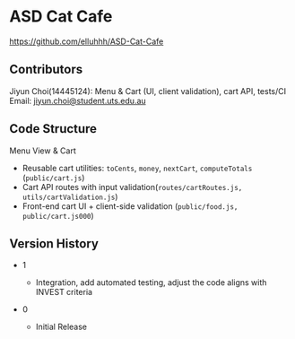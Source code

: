# ASD Cat Cafe

https://github.com/elluhhh/ASD-Cat-Cafe

## Contributors

Jiyun Choi(14445124): Menu & Cart (UI, client validation), cart API, tests/CI
Email: jiyun.choi@student.uts.edu.au

## Code Structure

Menu View & Cart
- Reusable cart utilities: `toCents`, `money`, `nextCart`, `computeTotals` (`public/cart.js`)
- Cart API routes with input validation(`routes/cartRoutes.js, utils/cartValidation.js`)
- Front-end cart UI + client-side validation (`public/food.js, public/cart.js000`)

## Version History

* 1
    * Integration, add automated testing, adjust the code aligns with INVEST criteria

* 0
    * Initial Release